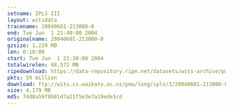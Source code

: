 ```yaml
---
setname: IPLS III
layout: witsdata
tracename: 20040601-213000-0
end: Tue Jun  1 21:40:00 2004
originalname: 20040601-213000-0
gzsize: 1,229 MB
len: 0:10:00
start: Tue Jun  1 21:30:00 2004
totalwirelen: 48,572 MB
ripedownload: https://data-repository.ripe.net/datasets/wits-archive/pma/long/ipls/3/20040601-213000-0.gz
pkts: 59 million
download: ftp://wits.cs.waikato.ac.nz/pma/long/ipls/3/20040601-213000-0.gz
size: 4,179 MB
md5: 74d8a59f8b01d7a21f5e3e7a19ede1cd
---
```

